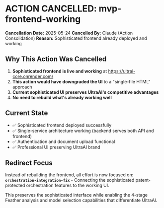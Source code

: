 # ACTION CANCELLED: mvp-frontend-working

**Cancellation Date:** 2025-05-24
**Cancelled By:** Claude (Action Consolidation)
**Reason:** Sophisticated frontend already deployed and working

## Why This Action Was Cancelled

1. **Sophisticated frontend is live and working** at https://ultrai-core.onrender.com/
2. **This action would have downgraded the UI** to a "single-file HTML" approach
3. **Current sophisticated UI preserves UltraAI's competitive advantages**
4. **No need to rebuild what's already working well**

## Current State

- ✅ Sophisticated frontend deployed successfully
- ✅ Single-service architecture working (backend serves both API and frontend)  
- ✅ Authentication and document upload functional
- ✅ Professional UI preserving UltraAI brand

## Redirect Focus

Instead of rebuilding the frontend, all effort is now focused on:
**`orchestration-integration-fix`** - Connecting the sophisticated patent-protected orchestration features to the working UI.

This preserves the sophisticated interface while enabling the 4-stage Feather analysis and model selection capabilities that differentiate UltraAI.